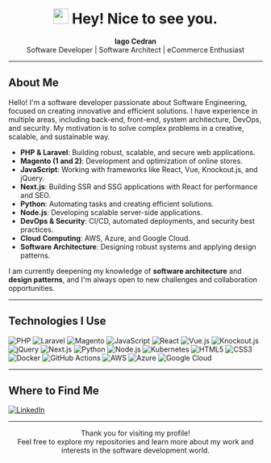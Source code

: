 <h1 align="center">
  <img src="https://emojis.slackmojis.com/emojis/images/1531849430/4246/blob-sunglasses.gif" width="30"/>
  Hey! Nice to see you.
</h1>

<p align="center">
  <strong>Iago Cedran</strong> <br/>
  Software Developer | Software Architect | eCommerce Enthusiast
</p>

---

## About Me
Hello! I'm a software developer passionate about Software Engineering, focused on creating innovative and efficient solutions. I have experience in multiple areas, including back-end, front-end, system architecture, DevOps, and security. My motivation is to solve complex problems in a creative, scalable, and sustainable way.

- **PHP & Laravel**: Building robust, scalable, and secure web applications.  
- **Magento (1 and 2)**: Development and optimization of online stores.  
- **JavaScript**: Working with frameworks like React, Vue, Knockout.js, and jQuery.  
- **Next.js**: Building SSR and SSG applications with React for performance and SEO.  
- **Python**: Automating tasks and creating efficient solutions.  
- **Node.js**: Developing scalable server-side applications.  
- **DevOps & Security**: CI/CD, automated deployments, and security best practices.  
- **Cloud Computing**: AWS, Azure, and Google Cloud.  
- **Software Architecture**: Designing robust systems and applying design patterns.

I am currently deepening my knowledge of **software architecture** and **design patterns**, and I'm always open to new challenges and collaboration opportunities.

---

## Technologies I Use
<p>
  <img alt="PHP" src="https://img.shields.io/badge/-PHP-777BB4?style=flat-square&logo=php&logoColor=white" />
  <img alt="Laravel" src="https://img.shields.io/badge/-Laravel-FF2D20?style=flat-square&logo=laravel&logoColor=white" />
  <img alt="Magento" src="https://img.shields.io/badge/-Magento-F4645F?style=flat-square&logo=magento&logoColor=white" />
  <img alt="JavaScript" src="https://img.shields.io/badge/-JavaScript-F7DF1E?style=flat-square&logo=javascript&logoColor=black" />
  <img alt="React" src="https://img.shields.io/badge/-React-61DAFB?style=flat-square&logo=react&logoColor=black" />
  <img alt="Vue.js" src="https://img.shields.io/badge/-Vue.js-4FC08D?style=flat-square&logo=vue.js&logoColor=white" />
  <img alt="Knockout.js" src="https://img.shields.io/badge/-Knockout.js-818F00?style=flat-square&logo=knockout&logoColor=white" />
  <img alt="jQuery" src="https://img.shields.io/badge/-jQuery-0769AD?style=flat-square&logo=jquery&logoColor=white" />
  <img alt="Next.js" src="https://img.shields.io/badge/-Next.js-000000?style=flat-square&logo=nextdotjs&logoColor=white" />
  <img alt="Python" src="https://img.shields.io/badge/-Python-3776AB?style=flat-square&logo=python&logoColor=white" />
  <img alt="Node.js" src="https://img.shields.io/badge/-Node.js-339933?style=flat-square&logo=node.js&logoColor=white" />
  <img alt="Kubernetes" src="https://img.shields.io/badge/-Kubernetes-326CE5?style=flat-square&logo=kubernetes&logoColor=white" />
  <img alt="HTML5" src="https://img.shields.io/badge/-HTML5-E34F26?style=flat-square&logo=html5&logoColor=white" />
  <img alt="CSS3" src="https://img.shields.io/badge/-CSS3-1572B6?style=flat-square&logo=css3&logoColor=white" />
  <img alt="Docker" src="https://img.shields.io/badge/-Docker-2496ED?style=flat-square&logo=docker&logoColor=white" />
  <img alt="GitHub Actions" src="https://img.shields.io/badge/-GitHub_Actions-2088FF?style=flat-square&logo=github-actions&logoColor=white" />
  <img alt="AWS" src="https://img.shields.io/badge/-AWS-232F3E?style=flat-square&logo=amazon-aws&logoColor=white" />
  <img alt="Azure" src="https://img.shields.io/badge/-Azure-0078D4?style=flat-square&logo=microsoft-azure&logoColor=white" />
  <img alt="Google Cloud" src="https://img.shields.io/badge/-Google_Cloud-4285F4?style=flat-square&logo=google-cloud&logoColor=white" />
</p>

---

## Where to Find Me
<p>
  <a href="https://www.linkedin.com/in/iagocedran" target="_blank">
    <img alt="LinkedIn" src="https://img.shields.io/badge/-LinkedIn-0A66C2?style=for-the-badge&logo=linkedin&logoColor=white" />
  </a>
</p>

---

<p align="center">
  Thank you for visiting my profile! <br/>
  Feel free to explore my repositories and learn more about my work and interests in the software development world.
</p>
